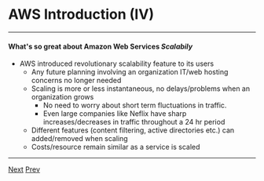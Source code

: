 # AWS Introduction (IV)
*** 
#### What's so great about Amazon Web Services _Scalabily_

* AWS introduced revolutionary scalability feature to its users
	* Any future planning involving an organization IT/web hosting concerns no longer needed
	* Scaling is more or less instantaneous, no delays/problems when an organization grows
		* No need to worry about short term fluctuations in traffic.
		* Even large companies like Neflix have sharp increases/decreases in traffic throughout a 24 hr period
	* Different features (content filtering, active directories etc.) can added/removed when scaling
	* Costs/resource remain similar as a service is scaled

*** 
[Next](https://github.com/AustinCerny/CSCI582_Presentation4/blob/master/slide06.md)
[Prev](https://github.com/AustinCerny/CSCI582_Presentation4/blob/master/slide04.md)
